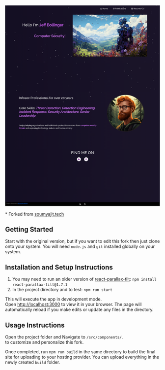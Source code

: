 ![Website Screenshot](Images/readme-img.png?raw=true "readme-img.png")

\* Forked from <a href="https://soumyajit.vercel.app/" target="_blank">soumyajit.tech</a>

## Getting Started

Start with the original version, but if you want to edit this fork then just clone onto your system. You will need `node.js` and `git` installed globally on your system.

## Installation and Setup Instructions

1. You may need to run an older version of [react-parallax-tilt](https://www.npmjs.com/package/react-parallax-tilt): 
`npm install react-parallax-tilt@1.7.1`
2. In the project directory and to test: `npm run start`

This will execute the app in development mode.\
Open [http://localhost:3000](http://localhost:3000) to view it in your browser.
The page will automatically reload if you make edits or update any files in the directory.

## Usage Instructions

Open the project folder and Navigate to `/src/components/`. <br/> to customize and personalize this fork. 

Once completed, run `npm run build` in the same directory to build the final site for uploading to your hosting provider. You can upload everything in the newly created `build` folder.


